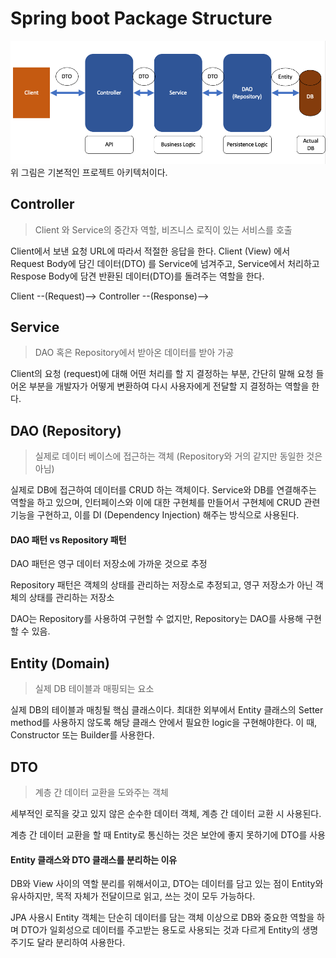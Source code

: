 # Spring boot Package Structure
![alt text](/Image/Spring_boot/package1.png)
위 그림은 기본적인 프로젝트 아키텍처이다.

## Controller
> Client 와 Service의 중간자 역할, 비즈니스 로직이 있는 서비스를 호출

Client에서 보낸 요청 URL에 따라서 적절한 응답을 한다. Client (View) 에서 Request Body에 담긴 데이터(DTO) 를 Service에 넘겨주고, Service에서 처리하고 Respose Body에 담견 반환된 데이터(DTO)를 돌려주는 역할을 한다. 

Client --(Request)--> Controller --(Response)-->

## Service
> DAO 혹은 Repository에서 받아온 데이터를 받아 가공

Client의 요청 (request)에 대해 어떤 처리를 할 지 결정하는 부분, 간단히 말해 요청 들어온 부분을 개발자가 어떻게 변환하여 다시 사용자에게 전달할 지 결정하는 역할을 한다.

## DAO (Repository)
> 실제로 데이터 베이스에 접근하는 객체 (Repository와 거의 같지만 동일한 것은 아님)

실제로 DB에 접근하여 데이터를 CRUD 하는 객체이다.
Service와 DB를 연결해주는 역할을 하고 있으며, 인터페이스와 이에 대한 구현체를 만들어서 구현체에 CRUD 관련 기능을 구현하고, 이를 DI (Dependency Injection) 해주는 방식으로 사용된다.

#### DAO 패턴 vs Repository 패턴
DAO 패턴은 영구 데이터 저장소에 가까운 것으로 추정

Repository 패턴은 객체의 상태를 관리하는 저장소로 추정되고, 영구 저장소가 아닌 객체의 상태를 관리하는 저장소

DAO는 Repository를 사용하여 구현할 수 없지만, Repository는 DAO를 사용해 구현할 수 있음.

## Entity (Domain)
> 실제 DB 테이블과 매핑되는 요소

실제 DB의 테이블과 매칭될 핵심 클래스이다.
최대한 외부에서 Entity 클래스의 Setter method를 사용하지 않도록 해당 클래스 안에서 필요한 logic을 구현해야한다. 이 때, Constructor 또는 Builder를 사용한다.

## DTO
> 계층 간 데이터 교환을 도와주는 객체

세부적인 로직을 갖고 있지 않은 순수한 데이터 객체, 계층 간 데이터 교환 시 사용된다.

계층 간 데이터 교환을 할 때 Entity로 통신하는 것은 보안에 좋지 못하기에 DTO를 사용

#### Entity 클래스와 DTO 클래스를 분리하는 이유
DB와 View 사이의 역할 분리를 위해서이고, DTO는 데이터를 담고 있는 점이 Entity와 유사하지만, 목적 자체가 전달이므로 읽고, 쓰는 것이 모두 가능하다.

JPA 사용시 Entity 객체는 단순히 데이터를 담는 객체 이상으로 DB와 중요한 역할을 하며 DTO가 일회성으로 데이터를 주고받는 용도로 사용되는 것과 다르게 Entity의 생명주기도 달라 분리하여 사용한다.